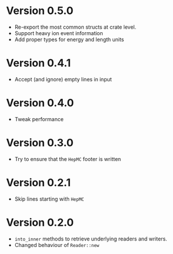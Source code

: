 # Version 0.5.0

- Re-export the most common structs at crate level.
- Support heavy ion event information
- Add proper types for energy and length units

# Version 0.4.1

- Accept (and ignore) empty lines in input

# Version 0.4.0

- Tweak performance

# Version 0.3.0

- Try to ensure that the `HepMC` footer is written

# Version 0.2.1

- Skip lines starting with `HepMC`

# Version 0.2.0

- `into_inner` methods to retrieve underlying readers and writers.
- Changed behaviour of `Reader::new`
